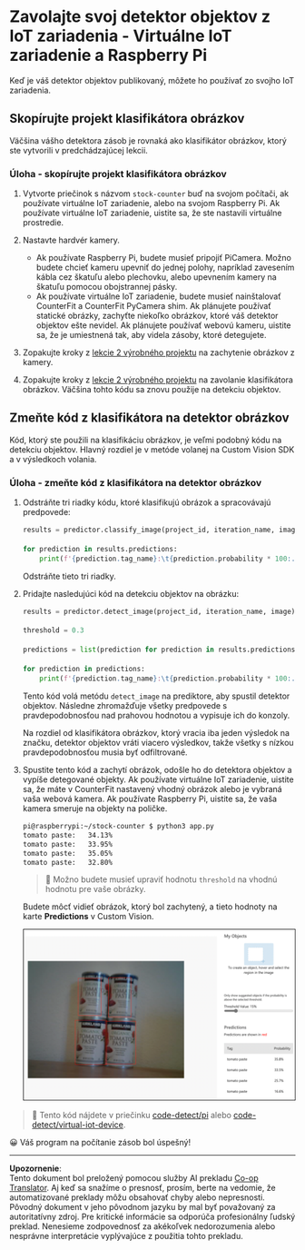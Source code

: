 <!--
CO_OP_TRANSLATOR_METADATA:
{
  "original_hash": "a3fdfec1d1e2cb645ea11c2930b51299",
  "translation_date": "2025-08-28T10:53:05+00:00",
  "source_file": "5-retail/lessons/2-check-stock-device/single-board-computer-object-detector.md",
  "language_code": "sk"
}
-->
# Zavolajte svoj detektor objektov z IoT zariadenia - Virtuálne IoT zariadenie a Raspberry Pi

Keď je váš detektor objektov publikovaný, môžete ho používať zo svojho IoT zariadenia.

## Skopírujte projekt klasifikátora obrázkov

Väčšina vášho detektora zásob je rovnaká ako klasifikátor obrázkov, ktorý ste vytvorili v predchádzajúcej lekcii.

### Úloha - skopírujte projekt klasifikátora obrázkov

1. Vytvorte priečinok s názvom `stock-counter` buď na svojom počítači, ak používate virtuálne IoT zariadenie, alebo na svojom Raspberry Pi. Ak používate virtuálne IoT zariadenie, uistite sa, že ste nastavili virtuálne prostredie.

1. Nastavte hardvér kamery.

    * Ak používate Raspberry Pi, budete musieť pripojiť PiCamera. Možno budete chcieť kameru upevniť do jednej polohy, napríklad zavesením kábla cez škatuľu alebo plechovku, alebo upevnením kamery na škatuľu pomocou obojstrannej pásky.
    * Ak používate virtuálne IoT zariadenie, budete musieť nainštalovať CounterFit a CounterFit PyCamera shim. Ak plánujete používať statické obrázky, zachyťte niekoľko obrázkov, ktoré váš detektor objektov ešte nevidel. Ak plánujete používať webovú kameru, uistite sa, že je umiestnená tak, aby videla zásoby, ktoré detegujete.

1. Zopakujte kroky z [lekcie 2 výrobného projektu](../../../4-manufacturing/lessons/2-check-fruit-from-device/README.md#task---capture-an-image-using-an-iot-device) na zachytenie obrázkov z kamery.

1. Zopakujte kroky z [lekcie 2 výrobného projektu](../../../4-manufacturing/lessons/2-check-fruit-from-device/README.md#task---classify-images-from-your-iot-device) na zavolanie klasifikátora obrázkov. Väčšina tohto kódu sa znovu použije na detekciu objektov.

## Zmeňte kód z klasifikátora na detektor obrázkov

Kód, ktorý ste použili na klasifikáciu obrázkov, je veľmi podobný kódu na detekciu objektov. Hlavný rozdiel je v metóde volanej na Custom Vision SDK a v výsledkoch volania.

### Úloha - zmeňte kód z klasifikátora na detektor obrázkov

1. Odstráňte tri riadky kódu, ktoré klasifikujú obrázok a spracovávajú predpovede:

    ```python
    results = predictor.classify_image(project_id, iteration_name, image)
    
    for prediction in results.predictions:
        print(f'{prediction.tag_name}:\t{prediction.probability * 100:.2f}%')
    ```

    Odstráňte tieto tri riadky.

1. Pridajte nasledujúci kód na detekciu objektov na obrázku:

    ```python
    results = predictor.detect_image(project_id, iteration_name, image)

    threshold = 0.3
    
    predictions = list(prediction for prediction in results.predictions if prediction.probability > threshold)
    
    for prediction in predictions:
        print(f'{prediction.tag_name}:\t{prediction.probability * 100:.2f}%')
    ```

    Tento kód volá metódu `detect_image` na prediktore, aby spustil detektor objektov. Následne zhromažďuje všetky predpovede s pravdepodobnosťou nad prahovou hodnotou a vypisuje ich do konzoly.

    Na rozdiel od klasifikátora obrázkov, ktorý vracia iba jeden výsledok na značku, detektor objektov vráti viacero výsledkov, takže všetky s nízkou pravdepodobnosťou musia byť odfiltrované.

1. Spustite tento kód a zachytí obrázok, odošle ho do detektora objektov a vypíše detegované objekty. Ak používate virtuálne IoT zariadenie, uistite sa, že máte v CounterFit nastavený vhodný obrázok alebo je vybraná vaša webová kamera. Ak používate Raspberry Pi, uistite sa, že vaša kamera smeruje na objekty na poličke.

    ```output
    pi@raspberrypi:~/stock-counter $ python3 app.py 
    tomato paste:   34.13%
    tomato paste:   33.95%
    tomato paste:   35.05%
    tomato paste:   32.80%
    ```

    > 💁 Možno budete musieť upraviť hodnotu `threshold` na vhodnú hodnotu pre vaše obrázky.

    Budete môcť vidieť obrázok, ktorý bol zachytený, a tieto hodnoty na karte **Predictions** v Custom Vision.

    ![4 plechovky paradajkového pretlaku na poličke s predpoveďami pre 4 detekcie: 35,8 %, 33,5 %, 25,7 % a 16,6 %](../../../../../translated_images/custom-vision-stock-prediction.942266ab1bcca3410ecdf23643b9f5f570cfab2345235074e24c51f285777613.sk.png)

> 💁 Tento kód nájdete v priečinku [code-detect/pi](../../../../../5-retail/lessons/2-check-stock-device/code-detect/pi) alebo [code-detect/virtual-iot-device](../../../../../5-retail/lessons/2-check-stock-device/code-detect/virtual-iot-device).

😀 Váš program na počítanie zásob bol úspešný!

---

**Upozornenie**:  
Tento dokument bol preložený pomocou služby AI prekladu [Co-op Translator](https://github.com/Azure/co-op-translator). Aj keď sa snažíme o presnosť, prosím, berte na vedomie, že automatizované preklady môžu obsahovať chyby alebo nepresnosti. Pôvodný dokument v jeho pôvodnom jazyku by mal byť považovaný za autoritatívny zdroj. Pre kritické informácie sa odporúča profesionálny ľudský preklad. Nenesieme zodpovednosť za akékoľvek nedorozumenia alebo nesprávne interpretácie vyplývajúce z použitia tohto prekladu.